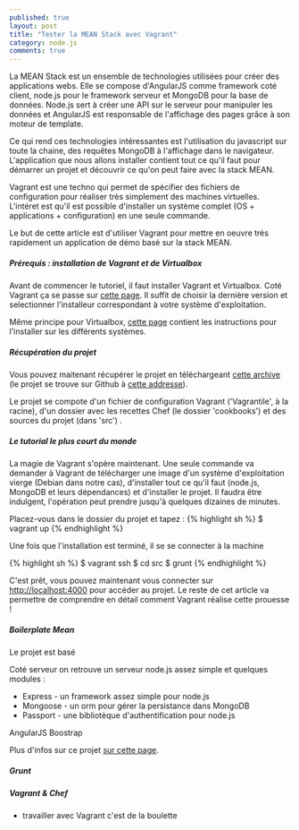 ```yaml
---
published: true
layout: post
title: "Tester la MEAN Stack avec Vagrant"
category: node.js
comments: true
---
```


La MEAN Stack est un ensemble de technologies utilisées pour créer des applications webs. Elle se compose d'AngularJS comme framework coté client, node.js pour le framework serveur et MongoDB pour la base de données. Node.js sert à créer une API sur le serveur pour manipuler les données et AngularJS est responsable de l'affichage des pages grâce à son moteur de template. 

Ce qui rend ces technologies intéressantes est l'utilisation du javascript sur toute la chaine, des requêtes MongoDB à l'affichage dans le navigateur. L'application que nous allons installer contient tout ce qu'il faut pour démarrer un projet et découvrir ce qu'on peut faire avec la stack MEAN.

Vagrant est une techno qui permet de spécifier des fichiers de configuration pour réaliser très simplement des machines virtuelles. L'intéret est qu'il est possible d'installer un système complet (OS + applications + configuration) en une seule commande.

Le but de cette article est d'utiliser Vagrant pour mettre en oeuvre très rapidement un application de démo basé sur la stack MEAN.

<!--more-->

##### Prérequis : installation de Vagrant et de Virtualbox

Avant de commencer le tutoriel, il faut installer Vagrant et Virtualbox. Coté Vagrant ça se passe sur <a href="http://downloads.vagrantup.com/" target="_blank">cette page</a>. Il suffit de choisir la dernière version et selectionner l'installeur correspondant à votre système d'exploitation.

Même principe pour Virtualbox, <a href="https://www.virtualbox.org/wiki/Downloads" target="_blank">cette page</a> contient les instructions pour l'installer sur les différents systèmes.

##### Récupération du projet

Vous pouvez maitenant récupérer le projet en téléchargeant <a href="#" target="_blank">cette archive</a> (le projet se trouve sur Github à <a href="#" target="_blank">cette addresse</a>).

Le projet se compote d'un fichier de configuration Vagrant ('Vagrantile', à la racine), d'un dossier avec les recettes Chef (le dossier 'cookbooks') et des sources du projet (dans 'src') .

##### Le tutorial le plus court du monde

La magie de Vagrant s'opère maintenant. Une seule commande va demander à Vagrant de télécharger une image d'un système d'exploitation vierge (Debian dans notre cas), d'installer tout ce qu'il faut (node.js, MongoDB et leurs dépendances) et d'installer le projet. Il faudra être indulgent, l'opération peut prendre jusqu'à quelques dizaines de minutes.

Placez-vous dans le dossier du projet et tapez :
{% highlight sh %}
$ vagrant up
{% endhighlight %}

Une fois que l'installation est terminé, il se se connecter à la machine

{% highlight sh %}
$ vagrant ssh
$ cd src
$ grunt
{% endhighlight %}

C'est prêt, vous pouvez maintenant vous connecter sur <a href="http://localhost:4000" targer="_blank">http://localhost:4000</a> pour accéder au projet. Le reste de cet article va permettre de comprendre en détail comment Vagrant réalise cette prouesse !

##### Boilerplate Mean

Le projet est basé

Coté serveur on retrouve un serveur node.js assez simple et quelques modules : 

+ Express - un framework assez simple pour node.js
+ Mongoose - un orm pour gérer la persistance dans MongoDB
+ Passport - une bibliotèque d'authentification pour node.js 

AngularJS
Boostrap

Plus d'infos sur ce projet <a href="http://www.mean.io/">sur cette page</a>.

##### Grunt

##### Vagrant & Chef

+ travailler avec Vagrant c'est de la boulette

